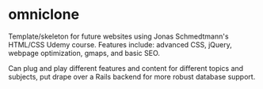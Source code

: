 # omniclone

Template/skeleton for future websites using Jonas Schmedtmann's HTML/CSS Udemy course.
Features include: advanced CSS, jQuery, webpage optimization, gmaps, and basic SEO. 

Can plug and play different features and content for different topics and subjects, put drape over a Rails backend for more robust database support.
